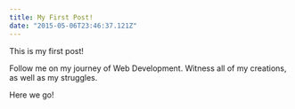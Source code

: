 ```yaml
---
title: My First Post!
date: "2015-05-06T23:46:37.121Z"
---
```


This is my first post! 

Follow me on my journey of Web Development. Witness all of my creations, as well as my struggles.

Here we go!
